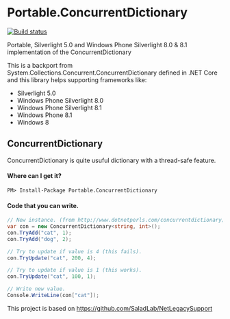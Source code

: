 # Portable.ConcurrentDictionary

[![Build status](https://ci.appveyor.com/api/projects/status/4ujh5c5qvabw5i5p?svg=true)](https://ci.appveyor.com/project/StefH/Portable.ConcurrentDictionary)

Portable, Silverlight 5.0 and Windows Phone Silverlight 8.0 & 8.1 implementation of the ConcurrentDictionary

This is a backport from System.Collections.Concurrent.ConcurrentDictionary defined in .NET Core and this library helps supporting frameworks like:
 - Silverlight 5.0
 - Windows Phone Silverlight 8.0
 - Windows Phone Silverlight 8.1
 - Windows Phone 8.1
 - Windows 8

## ConcurrentDictionary

ConcurrentDictionary is quite usuful dictionary with a thread-safe feature.

#### Where can I get it?

```
PM> Install-Package Portable.ConcurrentDictionary
```

#### Code that you can write.

```csharp
// New instance. (from http://www.dotnetperls.com/concurrentdictionary)
var con = new ConcurrentDictionary<string, int>();
con.TryAdd("cat", 1);
con.TryAdd("dog", 2);

// Try to update if value is 4 (this fails).
con.TryUpdate("cat", 200, 4);

// Try to update if value is 1 (this works).
con.TryUpdate("cat", 100, 1);

// Write new value.
Console.WriteLine(con["cat"]);
```


This project is based on https://github.com/SaladLab/NetLegacySupport